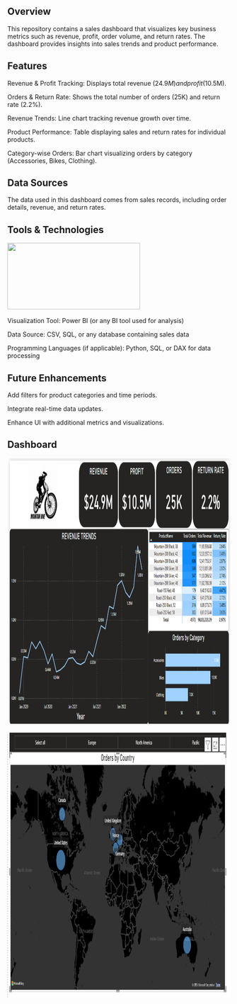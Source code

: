 ## Overview

This repository contains a sales dashboard that visualizes key business metrics such as revenue, profit, order volume, and return rates. The dashboard provides insights into sales trends and product performance.

## Features

Revenue & Profit Tracking: Displays total revenue ($24.9M) and profit ($10.5M).

Orders & Return Rate: Shows the total number of orders (25K) and return rate (2.2%).

Revenue Trends: Line chart tracking revenue growth over time.

Product Performance: Table displaying sales and return rates for individual products.

Category-wise Orders: Bar chart visualizing orders by category (Accessories, Bikes, Clothing).

## Data Sources

The data used in this dashboard comes from sales records, including order details, revenue, and return rates.

## Tools & Technologies

<img src="./ PowerBi.png." width="300" height="150"/>&nbsp;

Visualization Tool: Power BI (or any BI tool used for analysis)

Data Source: CSV, SQL, or any database containing sales data

Programming Languages (if applicable): Python, SQL, or DAX for data processing

## Future Enhancements

Add filters for product categories and time periods.

Integrate real-time data updates.

Enhance UI with additional metrics and visualizations.

## Dashboard

<img src="Images/Dashboard.png" width="3000" height="600"/>&nbsp;
<img src="Images/Page2.png" width="3000" height="600"/>&nbsp;

